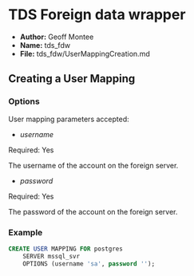 # TDS Foreign data wrapper

* **Author:** Geoff Montee
* **Name:** tds_fdw
* **File:** tds_fdw/UserMappingCreation.md

## Creating a User Mapping

### Options

User mapping parameters accepted:

* *username*  
  
Required: Yes  
  
The username of the account on the foreign server.
				
* *password*  
  
Required: Yes  
  
The password of the account on the foreign server.

### Example

```SQL				
CREATE USER MAPPING FOR postgres
	SERVER mssql_svr 
	OPTIONS (username 'sa', password '');
```